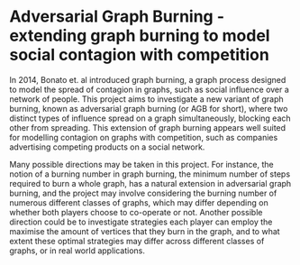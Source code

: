 # Adversarial Graph Burning - extending graph burning to model social contagion with competition

In 2014, Bonato et. al introduced graph burning, a graph process designed to model the spread of contagion in graphs, such as social influence over a network of people. This project aims to investigate a new variant of graph burning, known as adversarial graph burning (or AGB for short), where two distinct types of influence spread on a graph simultaneously, blocking each other from spreading. This extension of graph burning appears well suited for modelling contagion on graphs with competition, such as companies advertising competing products on a social network.

Many possible directions may be taken in this project. For instance, the notion of a burning number in graph burning, the minimum number of steps required to burn a whole graph, has a natural extension in adversarial graph burning, and the project may involve considering the burning number of numerous different classes of graphs, which may differ depending on whether both players choose to co-operate or not. Another possible direction could be to investigate strategies each player can employ the maximise the amount of vertices that they burn in the graph, and to what extent these optimal strategies may differ across different classes of graphs, or in real world applications.